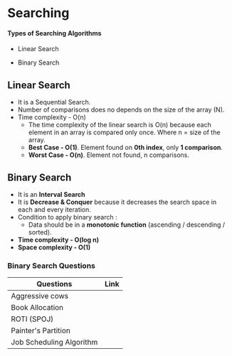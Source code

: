 
# Searching




#### Types of Searching Algorithms

- Linear Search

- Binary Search


## Linear Search

- It is a Sequential Search.
- Number of comparisons does no depends on the size of the array (N).
- Time complexity - O(n)
    - The time complexity of the linear search is O(n) because each element in an array is compared only once.
    Where n = size of the array.
    - **Best Case - O(1)**. Element found on **0th index**, only **1 comparison**.
    - **Worst Case - O(n)**. Element not found, n comparisons. 

## Binary Search
- It is an **Interval Search**
- It is **Decrease & Conquer** because it decreases the search space in each and every iteration.
- Condition to apply binary search :
    - Data should be in a **monotonic function** (ascending / descending / sorted).
- **Time complexity - O(log n)**
- **Space complexity - O(1)**

### Binary Search Questions


| Questions        | Link                                                             |
| ----------------- | ------------------------------------------------------------------ |
| Aggressive cows | ![]()  |
| Book Allocation | ![]()  |
| ROTI (SPOJ) | ![]()  |
| Painter's Partition  | ![]()  |
| Job Scheduling Algorithm  | ![]()  |


